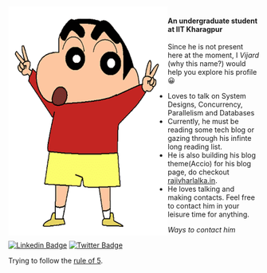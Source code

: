 <img align="left" alt="GIF" src="https://github.com/rajivharlalka/rajivharlalka/blob/master/assets/shinchan.png" width="320" height="460" />

#### An undergraduate student at IIT Kharagpur

Since he is not present here at the moment, I *Vijard* (why this name?) would help you explore his profile 😀

- Loves to talk on System Designs, Concurrency, Parallelism and Databases
- Currently, he must be reading some tech blog or gazing through his infinte long reading list.
- He is also building his blog theme(Accio) for his blog page, do checkout [rajivharlalka.in](https://rajivharlalka.in).
- He loves talking and making contacts. Feel free to contact him in your leisure time for anything.

_Ways to contact him_

[![Linkedin Badge](https://img.shields.io/badge/-LinkedIn-0e76a8?style=flat-square&logo=Linkedin&logoColor=white)](https://linkedin.com/in/rajivharlalka)  [![Twitter Badge](https://img.shields.io/badge/-Twitter-00acee?style=flat-square&logo=Twitter&logoColor=white)](https://twitter.com/rajivharlalka09)

Trying to follow the [rule of 5](https://fs.blog/five-percent-better/).
